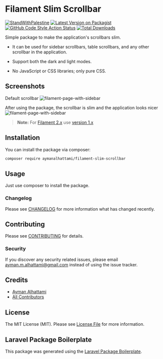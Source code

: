 # Filament Slim Scrollbar

[![StandWithPalestine](https://raw.githubusercontent.com/TheBSD/StandWithPalestine/main/badges/StandWithPalestine.svg)](https://github.com/TheBSD/StandWithPalestine/blob/main/docs/README.md)
[![Latest Version on Packagist](https://img.shields.io/packagist/v/aymanalhattami/filament-slim-scrollbar.svg?style=flat-square)](https://packagist.org/packages/aymanalhattami/filament-slim-scrollbar)
[![GitHub Code Style Action Status](https://img.shields.io/github/actions/workflow/status/aymanalhattami/filament-slim-srcollbar/fix-php-code-style-issues.yml?branch=main&label=code%20style&style=flat-square)](https://github.com/aymanalhattami/filament-slim-srcollbar/actions?query=workflow%3A"Fix+PHP+code+styling"+branch%3Amain)
[![Total Downloads](https://img.shields.io/packagist/dt/aymanalhattami/filament-slim-scrollbar.svg?style=flat-square)](https://packagist.org/packages/aymanalhattami/filament-slim-scrollbar)

Simple package to make the application's scrollbars slim.

* It can be used for sidebar scrollbars, table scrollbars, and any other scrollbar in the application.

* Support both the dark and light modes.

* No JavaScript or CSS libraries; only pure CSS.

## Screenshots
Default scrollbar
![filament-page-with-sidebar](https://raw.githubusercontent.com/aymanalhattami/filament-slim-scrollbar/main/images/before.png)

After using the package, the scrollbar is slim and the application looks nicer
![filament-page-with-sidebar](https://raw.githubusercontent.com/aymanalhattami/filament-slim-scrollbar/main/images/after.png)

> **Note:**
> For [Filament 2.x](https://filamentphp.com/docs/2.x/admin/installation)  use [version 1.x](https://github.com/aymanalhattami/filament-slim-scrollbar/tree/1.x)


## Installation

You can install the package via composer:

```bash
composer require aymanalhattami/filament-slim-scrollbar
```

## Usage

Just use composer to install the package.

### Changelog

Please see [CHANGELOG](CHANGELOG.md) for more information what has changed recently.

## Contributing

Please see [CONTRIBUTING](CONTRIBUTING.md) for details.

### Security

If you discover any security related issues, please email ayman.m.alhattami@gmail.com instead of using the issue tracker.

## Credits

-   [Ayman Alhattami](https://github.com/aymanalhattami)
-   [All Contributors](../../contributors)

## License

The MIT License (MIT). Please see [License File](LICENSE.md) for more information.

## Laravel Package Boilerplate

This package was generated using the [Laravel Package Boilerplate](https://laravelpackageboilerplate.com).
